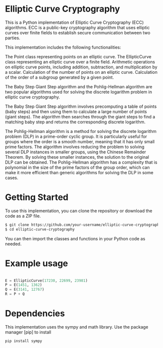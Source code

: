 # Elliptic Curve Cryptography
This is a Python implementation of Elliptic Curve Cryptography (ECC) algorithms. ECC is a public-key cryptography algorithm that uses elliptic curves over finite fields to establish secure communication between two parties.

This implementation includes the following functionalities:

The Point class representing points on an elliptic curve.
The EllipticCurve class representing an elliptic curve over a finite field.
Arithmetic operations on elliptic curve points, including addition, subtraction, and multiplication by a scalar.
Calculation of the number of points on an elliptic curve.
Calculation of the order of a subgroup generated by a given point.

The Baby Step Giant Step algorithm and the Pohlig-Hellman algorithm are two popular algorithms used for solving the discrete logarithm problem in elliptic curve cryptography.

The Baby Step Giant Step algorithm involves precomputing a table of points (baby steps) and then using them to calculate a large number of points (giant steps). The algorithm then searches through the giant steps to find a matching baby step and returns the corresponding discrete logarithm.

The Pohlig-Hellman algorithm is a method for solving the discrete logarithm problem (DLP) in a prime-order cyclic group. It is particularly useful for groups where the order is a smooth number, meaning that it has only small prime factors. The algorithm involves reducing the problem to solving several DLP instances in smaller groups, using the Chinese Remainder Theorem. By solving these smaller instances, the solution to the original DLP can be obtained. The Pohlig-Hellman algorithm has a complexity that is polynomial in the size of the prime factors of the group order, which can make it more efficient than generic algorithms for solving the DLP in some cases.

# Getting Started
To use this implementation, you can clone the repository or download the code as a ZIP file.

```bash
$ git clone https://github.com/your-username/elliptic-curve-cryptography.git
$ cd elliptic-curve-cryptography
```

You can then import the classes and functions in your Python code as needed.

# Example usage

```python

E = EllipticCurve(17230, 22699, 23981)
P = E(1451, 1362)
Q = E(3141, 12767)
R = P + Q
```

# Dependencies
This implementation uses the sympy and math library. Use the package manager [pip] to install
```bash
pip install sympy
```
